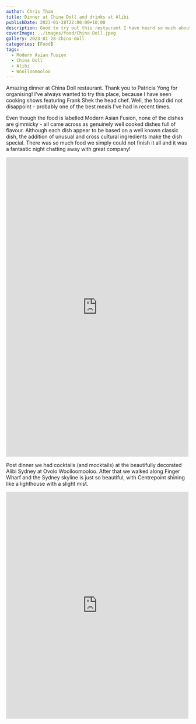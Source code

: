 ```yaml
---
author: Chris Tham
title: Dinner at China Doll and drinks at Alibi
publishDate: 2023-01-28T22:00:00+10:00
description: Good to try out this restaurant I have heard so much about.
coverImage: ../images/food/China Doll.jpeg
gallery: 2023-01-28-china-doll
categories: [Food]
tags:
  - Modern Asian Fusion
  - China Doll
  - Alibi
  - Woolloomooloo
---
```


Amazing dinner at China Doll restaurant. Thank you to Patricia Yong for organising! I've always wanted to try this place, because I have seen cooking shows featuring Frank Shek the head chef. Well, the food did not disappoint - probably one of the best meals I've had in recent times.

Even though the food is labelled Modern Asian Fusion, none of the dishes are gimmicky - all came across as genuinely well cooked dishes full of flavour. Although each dish appear to be based on a well known classic dish, the addition of unusual and cross cultural ingredients make the dish special. There was so much food we simply could not finish it all and it was a fantastic night chatting away with great company!

<iframe src="https://www.facebook.com/plugins/post.php?href=https%3A%2F%2Fwww.facebook.com%2Fchris1.tham%2Fposts%2Fpfbid02jmMyWKRnHZsY2nfuYAXTxJuD2YQK1VmYXLbj92DKSMonG19tq4fA6ffSTXPZqoyFl&show_text=true&width=500" width="500" height="819" style="border:none;overflow:hidden" scrolling="no" frameborder="0" allowfullscreen="true" allow="autoplay; clipboard-write; encrypted-media; picture-in-picture; web-share"></iframe>

Post dinner we had cocktails (and mocktails) at the beautifully decorated Alibi Sydney at Ovolo Woolloomooloo. After that we walked along Finger Wharf and the Sydney skyline is just so beautiful, with Centrepoint shining like a lighthouse with a slight mist.

<iframe src="https://www.facebook.com/plugins/post.php?href=https%3A%2F%2Fwww.facebook.com%2Fchris1.tham%2Fposts%2Fpfbid02irqCwbm5u48gf29FvxugZwaxvM3srNELhXpCbdtge9v95HHnCfrzTUYrtcyJgrjfl&show_text=true&width=500" width="500" height="620" style="border:none;overflow:hidden" scrolling="no" frameborder="0" allowfullscreen="true" allow="autoplay; clipboard-write; encrypted-media; picture-in-picture; web-share"></iframe>
